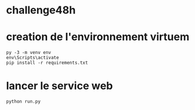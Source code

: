 # challenge48h

# creation de l'environnement virtuem
```
py -3 -m venv env
env\Scripts\activate
pip install -r requirements.txt 
```

# lancer le service web
```
python run.py
```
